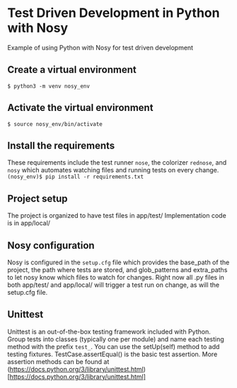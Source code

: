 # Test Driven Development in Python with Nosy
Example of using Python with Nosy for test driven development

## Create a virtual environment
`$ python3 -m venv nosy_env`

## Activate the virtual environment
`$ source nosy_env/bin/activate`

## Install the requirements
These requirements include the test runner `nose`, the colorizer `rednose`, and `nosy` which automates watching files and running tests on every change.
`(nosy_env)$ pip install -r requirements.txt`


## Project setup
The project is organized to have test files in app/test/
Implementation code is in app/local/

## Nosy configuration
Nosy is configured in the `setup.cfg` file which provides the base_path of the project, the path where tests are stored, and glob_patterns and extra_paths to let nosy know which files to watch for changes. Right now all .py files in both app/test/ and app/local/ will trigger a test run on change, as will the setup.cfg file.


## Unittest
Unittest is an out-of-the-box testing framework included with Python. Group tests into classes (typically one per module) and name each testing method with the prefix `test_`.
You can use the setUp(self) method to add testing fixtures.
TestCase.assertEqual() is the basic test assertion. More assertion methods can be found at (https://docs.python.org/3/library/unittest.html)[https://docs.python.org/3/library/unittest.html]